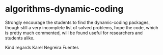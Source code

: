 # algorithms-dynamic-coding

Strongly encourage the students to find the dynamic-coding packages, though still a very incomplete list of solved problems, 
hope the code, which is pretty much commented, will be found useful for researchers and students alike. 

Kind regards
Karel Negreira Fuentes
